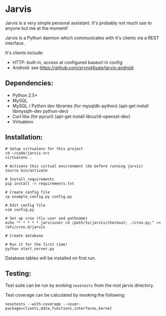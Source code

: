 # Jarvis

Jarvis is a very simple personal assistant. It's probably not much use to anyone but me at the moment!

Jarvis is a Python daemon which communicates with it's clients via a REST interface.

It's clients include:

- HTTP: built-in, access at configured baseurl in config
- Android: see https://github.com/srynot4sale/jarvis-android


## Dependencies:

- Python 2.5+
- MySQL
- MySQL / Python dev libraries (for mysqldb-python) (apt-get install libmysqlh-dev python-dev)
- Curl libs (for pycurl) (apt-get install libcurl4-openssl-dev)
- Virtualenv


## Installation:

    # Setup virtualenv for this project
    cd ~/code/jarvis-src
    virtualenv .

    # Activate this virtual environment (do before running jarvis)
    source bin/activate

    # Install requirements
    pip install -r requirements.txt

    # Create config file
    cp example_config.py config.py

    # Edit config file
    vim config.py

    # Set up cron (fix user and pathname)
    echo "* * * * * jarvisuser cd /path/to/jarvis/checkout; ./cron.py;" >> /etc/cron.d/jarvis

    # Create database

    # Run it for the first time!
    python start_server.py


Database tables will be installed on first run.


## Testing:

Test suite can be run by evoking `nosetests` from the root jarvis directory.

Test coverage can be calculated by invoking the following:

    nosetests --with-coverage --cover-package=clients,data,functions,interfaces,kernel

